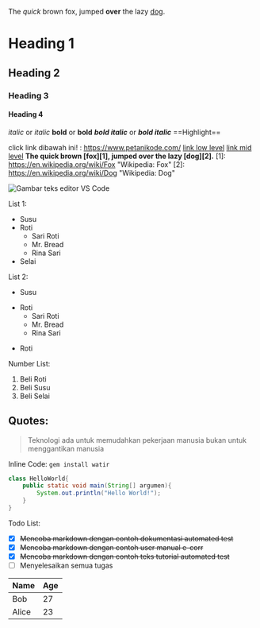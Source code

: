 The *quick* brown fox, jumped **over** the lazy [dog](https://en.wikipedia.org/wiki/Dog).

# Heading 1
## Heading 2
### Heading 3
#### Heading 4

*italic* or _italic_
**bold** or __bold__
***bold italic*** or ___bold italic___
==Highlight==

click link dibawah ini! :
https://www.petanikode.com/
[link low level](https://ghost.org/changelog/markdown/)
[link mid level](https://ghost.org/changelog/markdown/ "click link ini untuk belajar markdown !")
**The quick brown [fox][1], jumped over the lazy [dog][2].**
[1]: https://en.wikipedia.org/wiki/Fox "Wikipedia: Fox"
[2]: https://en.wikipedia.org/wiki/Dog "Wikipedia: Dog"

![Gambar teks editor VS Code](https://www.petanikode.com/img/markdown/markdown-vscode.png)

List 1:
* Susu
* Roti
	* Sari Roti
	* Mr. Bread
	* Rina Sari
* Selai

List 2:
* Susu
- Roti
	* Sari Roti
	- Mr. Bread
	+ Rina Sari
+ Roti

Number List:
1. Beli Roti
2. Beli Susu
3. Beli Selai

Quotes:
-------
> Teknologi ada untuk memudahkan pekerjaan manusia bukan untuk menggantikan manusia

Inline Code:
`gem install watir`
```java
class HelloWorld{
    public static void main(String[] argumen){
        System.out.println("Hello World!");
    }
}
```

Todo List:
- [x] ~~Mencoba markdown dengan contoh dokumentasi automated test~~
- [x] ~~Mencoba markdown dengan contoh user manual e-corr~~
- [x] ~~Mencoba markdown dengan contoh teks tutorial automated test~~
- [ ] Menyelesaikan semua tugas

| Name  | Age |
| ----- | --- |
| Bob   | 27  |
| Alice | 23  |